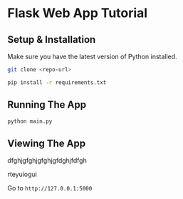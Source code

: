 # Flask Web App Tutorial

## Setup & Installation

Make sure you have the latest version of Python installed.

```bash
git clone <repo-url>
```

```bash
pip install -r requirements.txt
```

## Running The App

```bash
python main.py
```

## Viewing The App


dfghjgfghjgfghjgfdghjfdfgh

rteyuiogui




Go to `http://127.0.0.1:5000`
